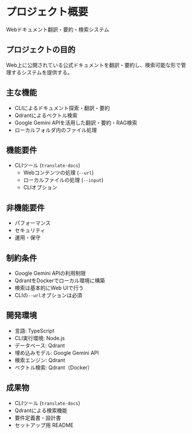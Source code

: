 # プロジェクト概要

Webドキュメント翻訳・要約・検索システム

## プロジェクトの目的

Web上に公開されている公式ドキュメントを翻訳・要約し、検索可能な形で管理するシステムを提供する。

## 主な機能

- CLIによるドキュメント探索・翻訳・要約
- Qdrantによるベクトル検索
- Google Gemini APIを活用した翻訳・要約・RAG検索
- ローカルフォルダ内のファイル処理

## 機能要件

- CLIツール (`translate-docs`)
    - Webコンテンツの処理 (`--url`)
    - ローカルファイルの処理 (`--input`)
    - CLIオプション

## 非機能要件

- パフォーマンス
- セキュリティ
- 運用・保守

## 制約条件

- Google Gemini APIの利用制限
- QdrantをDockerでローカル環境に構築
- 検索は基本的にWeb UIで行う
- CLIの`--url`オプションは必須

## 開発環境

- 言語: TypeScript
- CLI実行環境: Node.js
- データベース: Qdrant
- 埋め込みモデル: Google Gemini API
- 検索エンジン: Qdrant
- ベクトル検索: Qdrant（Docker）

## 成果物

- CLIツール (`translate-docs`)
- Qdrantによる検索機能
- 要件定義書・設計書
- セットアップ用 README